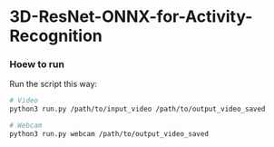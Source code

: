 # 3D-ResNet-ONNX-for-Activity-Recognition

### Hoew to run
Run the script this way:

```sh
# Video
python3 run.py /path/to/input_video /path/to/output_video_saved

# Webcam
python3 run.py webcam /path/to/output_video_saved
```
